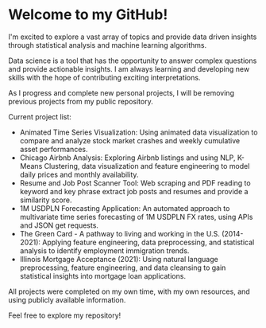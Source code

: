 # Welcome to my GitHub!

I'm excited to explore a vast array of topics and provide data driven insights through statistical analysis and machine learning algorithms. 

Data science is a tool that has the opportunity to answer complex questions and provide actionable insights. I am always learning and developing new skills with the hope of contributing exciting interpretations. 

As I progress and complete new personal projects, I will be removing previous projects from my public repository.

Current project list:
- Animated Time Series Visualization: Using animated data visualization to compare and analyze stock market crashes and weekly cumulative asset performances.
- Chicago Airbnb Analysis: Exploring Airbnb listings and using NLP, K-Means Clustering, data visualization and feature engineering to model daily prices and monthly availability.
- Resume and Job Post Scanner Tool: Web scraping and PDF reading to keyword and key phrase extract job posts and resumes and provide a similarity score.
- 1M USDPLN Forecasting Application: An automated approach to multivariate time series forecasting of 1M USDPLN FX rates, using APIs and JSON get requests.
- The Green Card - A pathway to living and working in the U.S. (2014-2021): Applying feature engineering, data preprocessing, and statistical analysis to identify employment immigration trends.
- Illinois Mortgage Acceptance (2021): Using natural language preprocessing, feature engineering, and data cleansing to gain statistical insights into mortgage loan applications.




All projects were completed on my own time, with my own resources, and using publicly available information.

Feel free to explore my repository!

<!---
tdyk9098/tdyk9098 is a ✨ special ✨ repository because its `README.md` (this file) appears on your GitHub profile.
You can click the Preview link to take a look at your changes.
--->

